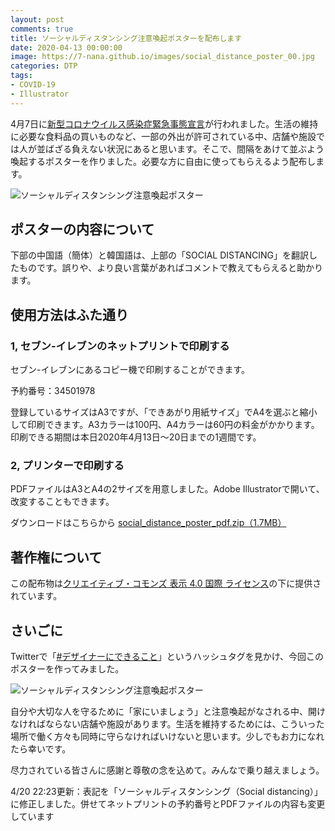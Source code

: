 ```yaml
---
layout: post
comments: true
title: ソーシャルディスタンシング注意喚起ポスターを配布します
date: 2020-04-13 00:00:00
image: https://7-nana.github.io/images/social_distance_poster_00.jpg
categories: DTP
tags:
- COVID-19
- Illustrator
---
```


4月7日に[新型コロナウイルス感染症緊急事態宣言](https://corona.go.jp/news/pdf/kinkyujitai_sengen.pdf)が行われました。生活の維持に必要な食料品の買いものなど、一部の外出が許可されている中、店舗や施設では人が並ばざる負えない状況にあると思います。そこで、間隔をあけて並ぶよう喚起するポスターを作りました。必要な方に自由に使ってもらえるよう配布します。

![ソーシャルディスタンシング注意喚起ポスター](https://7-nana.github.io/images/social_distance_poster_01.jpg)

## ポスターの内容について

下部の中国語（簡体）と韓国語は、上部の「SOCIAL DISTANCING」を翻訳したものです。誤りや、より良い言葉があればコメントで教えてもらえると助かります。

## 使用方法はふた通り

### 1, セブン-イレブンのネットプリントで印刷する

セブン-イレブンにあるコピー機で印刷することができます。

予約番号：34501978

登録しているサイズはA3ですが、「できあがり用紙サイズ」でA4を選ぶと縮小して印刷できます。A3カラーは100円、A4カラーは60円の料金がかかります。印刷できる期間は本日2020年4月13日〜20日までの1週間です。

### 2, プリンターで印刷する

PDFファイルはA3とA4の2サイズを用意しました。Adobe Illustratorで開いて、改変することもできます。

ダウンロードはこちらから
[social_distance_poster_pdf.zip（1.7MB）](https://7-nana.github.io/images/social_distance_poster_pdf.zip)

## 著作権について

この配布物は[クリエイティブ・コモンズ 表示 4.0 国際 ライセンス](https://creativecommons.org/licenses/by/4.0/deed.ja)の下に提供されています。

## さいごに

Twitterで「[#デザイナーにできること](https://twitter.com/hashtag/%E3%83%87%E3%82%B6%E3%82%A4%E3%83%8A%E3%83%BC%E3%81%AB%E3%81%A7%E3%81%8D%E3%82%8B%E3%81%93%E3%81%A8?src=hashtag_click)」というハッシュタグを見かけ、今回このポスターを作ってみました。

![ソーシャルディスタンシング注意喚起ポスター](https://7-nana.github.io/images/social_distance_poster_00.jpg)

自分や大切な人を守るために「家にいましょう」と注意喚起がなされる中、開けなければならない店舗や施設があります。生活を維持するためには、こういった場所で働く方々も同時に守らなければいけないと思います。少しでもお力になれたら幸いです。

尽力されている皆さんに感謝と尊敬の念を込めて。みんなで乗り越えましょう。

4/20 22:23更新：表記を「ソーシャルディスタンシング（Social distancing）」に修正しました。併せてネットプリントの予約番号とPDFファイルの内容も変更しています
